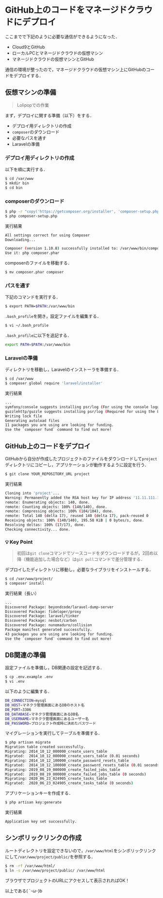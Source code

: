 # GitHub上のコードをマネージドクラウドにデプロイ

ここまでで下記のように必要な通信ができるようになった．

- Cloud9とGitHub
- ローカルPCとマネージドクラウドの仮想マシン
- マネージドクラウドの仮想マシンとGitHub

通信の環境が整ったので，マネージドクラウドの仮想マシン上にGitHubのコードをデプロイする．

## 仮想マシンの準備

>Lolipopでの作業

まず，デプロイに関する準備（以下）をする．

- デプロイ用ディレクトリの作成
- `composer`のダウンロード
- 必要なパスを通す
- Laravelの準備

### デプロイ用ディレクトリの作成

以下を順に実行する．

```bash
$ cd /var/www
$ mkdir bin
$ cd bin
```

### composerのダウンロード

```bash
$ php -r "copy('https://getcomposer.org/installer', 'composer-setup.php');"
$ php composer-setup.php
```

実行結果

```bash
All settings correct for using Composer
Downloading...

Composer (version 1.10.8) successfully installed to: /var/www/bin/composer.phar
Use it: php composer.phar
```

composerのファイルを移動する．

```bash
$ mv composer.phar composer
```

### パスを通す

下記のコマンドを実行する．

```bash
$ export PATH=$PATH:/var/www/bin
```

`.bash_profile`を開き，設定ファイルを編集する．

```bash
$ vi ~/.bash_profile
```

`.bash_profile`に以下を追記する．

```bash
export PATH=$PATH:/var/www/bin
```

### Laravelの準備

ディレクトリを移動し，Laravelのインストーラを準備する．

```bash
$ cd /var/www
$ composer global require 'laravel/installer'
```

実行結果

```bash
...
symfony/console suggests installing psr/log (For using the console logger)
guzzlehttp/guzzle suggests installing psr/log (Required for using the Log middleware)
Writing lock file
Generating autoload files
11 packages you are using are looking for funding.
Use the `composer fund` command to find out more!
```


## GitHub上のコードをデプロイ

GitHubから自分が作成したプロジェクトのファイルをダウンロードして`project`ディレクトリにコピーし，アプリケーションが動作するように設定を行う．

```bash
$ git clone YOUR_REPOSITORY_URL project
```

実行結果

```bash
Cloning into 'project'...
Warning: Permanently added the RSA host key for IP address '11.11.111.11' to the list of known hosts.
remote: Enumerating objects: 140, done.
remote: Counting objects: 100% (140/140), done.
remote: Compressing objects: 100% (104/104), done.
remote: Total 140 (delta 17), reused 140 (delta 17), pack-reused 0
Receiving objects: 100% (140/140), 195.58 KiB | 0 bytes/s, done.
Resolving deltas: 100% (17/17), done.
Checking connectivity... done.
```

### 💡 Key Point

>初回は`git clone`コマンドでソースコードをダウンロードするが，2回め以降（機能追加した場合など）は`git pull`コマンドで差分管理する．

デプロイしたディレクトリに移動し，必要なライブラリをインストールする．

```bash
$ cd /var/www/project/
$ composer install
```

実行結果（長い）

```bash
...
Discovered Package: beyondcode/laravel-dump-server
Discovered Package: fideloper/proxy
Discovered Package: laravel/tinker
Discovered Package: nesbot/carbon
Discovered Package: nunomaduro/collision
Package manifest generated successfully.
43 packages you are using are looking for funding.
Use the `composer fund` command to find out more!
```

## DB関連の準備

設定ファイルを準備し，DB関連の設定を記述する．

```bash
$ cp .env.example .env
$ vi .env
```

以下のように編集する．

```bash
DB_CONNECTION=mysql
DB_HOST=マネクラ管理画面にあるDBのホスト名
DB_PORT=3306
DB_DATABASE=マネクラ管理画面にあるDB名
DB_USERNAME=マネクラ管理画面にあるユーザー名
DB_PASSWORD=プロジェクト作成時に決めたパスワード
```

マイグレーションを実行してテーブルを準備する．

```bash
$ php artisan migrate
Migration table created successfully.
Migrating: 2014_10_12_000000_create_users_table
Migrated:  2014_10_12_000000_create_users_table (0.01 seconds)
Migrating: 2014_10_12_100000_create_password_resets_table
Migrated:  2014_10_12_100000_create_password_resets_table (0.01 seconds)
Migrating: 2019_08_19_000000_create_failed_jobs_table
Migrated:  2019_08_19_000000_create_failed_jobs_table (0 seconds)
Migrating: 2020_06_23_024905_create_tasks_table
Migrated:  2020_06_23_024905_create_tasks_table (0 seconds)
```

アプリケーションキーを作成する．

```bash
$ php artisan key:generate
```

実行結果

```bash
Application key set successfully.
```

## シンボリックリンクの作成

ルートディレクトリを設定できないので，`/var/www/html`をシンボリックリンクにして`/var/www/project/public/`を参照する．

```bash
$ rm -rf /var/www/html/
$ ln -s /var/www/project/public/ /var/www/html
```

ブラウザでプロジェクトのURLにアクセスして表示されればOK！

以上である( `･ω･)b
